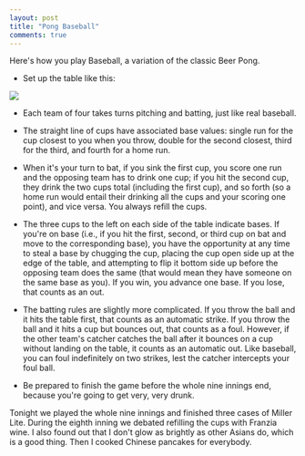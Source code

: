 ```yaml
---
layout: post
title: "Pong Baseball"
comments: true
---
```


Here's how you play Baseball, a variation of the classic Beer Pong.

* Set up the table like this:
<img src="http://distilleryimage2.s3.amazonaws.com/ae85fcce9e7811e2880f22000a1f9ca7_7.jpg">

* Each team of four takes turns pitching and batting, just like real baseball.

* The straight line of cups have associated base values: single run for the cup closest to you when you throw, double for the second closest, third for the third, and fourth for a home run.

* When it's your turn to bat, if you sink the first cup, you score one run and the opposing team has to drink one cup; if you hit the second cup, they drink the two cups total (including the first cup), and so forth (so a home run would entail their drinking all the cups and your scoring one point), and vice versa. You always refill the cups.

* The three cups to the left on each side of the table indicate bases. If you're on base (i.e., if you hit the first, second, or third cup on bat and move to the corresponding base), you have the opportunity at any time to steal a base by chugging the cup, placing the cup open side up at the edge of the table, and attempting to flip it bottom side up before the opposing team does the same (that would mean they have someone on the same base as you). If you win, you advance one base. If you lose, that counts as an out.

* The batting rules are slightly more complicated. If you throw the ball and it hits the table first, that counts as an automatic strike. If you throw the ball and it hits a cup but bounces out, that counts as a foul. However, if the other team's catcher catches the ball after it bounces on a cup without landing on the table, it counts as an automatic out. Like baseball, you can foul indefinitely on two strikes, lest the catcher intercepts your foul ball.

* Be prepared to finish the game before the whole nine innings end, because you're going to get very, very drunk.

Tonight we played the whole nine innings and finished three cases of Miller Lite. During the eighth inning we debated refilling the cups with Franzia wine. I also found out that I don't glow as brightly as other Asians do, which is a good thing. Then I cooked Chinese pancakes for everybody.